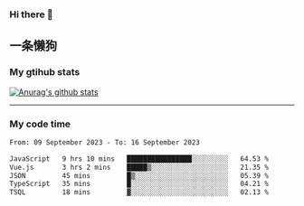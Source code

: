 ### Hi there 👋

## 一条懒狗
<!--
**kiss-me-quickly/kiss-me-quickly** is a ✨ _special_ ✨ repository because its `README.md` (this file) appears on your GitHub profile.

Here are some ideas to get you started:

- 🔭 I’m currently working on ...
- 🌱 I’m currently learning ...
- 👯 I’m looking to collaborate on ...
- 🤔 I’m looking for help with ...
- 💬 Ask me about ...
- 📫 How to reach me: ...
- 😄 Pronouns: ...
- ⚡ Fun fact: ...
-->


### My gtihub stats

[![Anurag's github stats](https://github-readme-stats.vercel.app/api?username=kiss-me-quickly)](https://github.com/anuraghazra/github-readme-stats)

***

### My code time

<!--START_SECTION:waka-->

```txt
From: 09 September 2023 - To: 16 September 2023

JavaScript   9 hrs 10 mins   ████████████████░░░░░░░░░   64.53 %
Vue.js       3 hrs 2 mins    █████▒░░░░░░░░░░░░░░░░░░░   21.35 %
JSON         45 mins         █▒░░░░░░░░░░░░░░░░░░░░░░░   05.39 %
TypeScript   35 mins         █░░░░░░░░░░░░░░░░░░░░░░░░   04.21 %
TSQL         18 mins         ▓░░░░░░░░░░░░░░░░░░░░░░░░   02.13 %
```

<!--END_SECTION:waka-->
